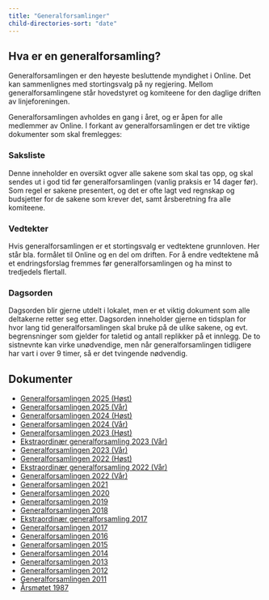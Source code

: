 ```yaml
---
title: "Generalforsamlinger"
child-directories-sort: "date"
---
```


## Hva er en generalforsamling?

Generalforsamlingen er den høyeste besluttende myndighet i Online. Det
kan sammenlignes med stortingsvalg på ny regjering. Mellom
generalforsamlingene står hovedstyret og komiteene for den daglige
driften av linjeforeningen.

Generalforsamlingen avholdes en gang i året, og er åpen for alle
medlemmer av Online. I forkant av generalforsamlingen er det tre viktige
dokumenter som skal fremlegges:

###  Saksliste

Denne inneholder en oversikt ogver alle sakene som skal tas opp, og skal
sendes ut i god tid før generalforsamlingen (vanlig praksis er 14 dager
før). Som regel er sakene presentert, og det er ofte lagt ved regnskap
og budsjetter for de sakene som krever det, samt årsberetning fra alle
komiteene.

###  Vedtekter

Hvis generalforsamlingen er et stortingsvalg er vedtektene grunnloven.
Her står bla. formålet til Online og en del om driften. For å endre vedtektene må et endringsforslag fremmes før
generalforsamlingen og ha minst to tredjedels flertall.

### Dagsorden

Dagsorden blir gjerne utdelt i lokalet, men er et viktig dokument som
alle deltakerne retter seg etter. Dagsorden inneholder gjerne en
tidsplan for hvor lang tid generalforsamlingen skal bruke på de ulike
sakene, og evt. begrensninger som gjelder for taletid og antall
replikker på et innlegg. De to sistnevnte kan virke unødvendige, men når
generalforsamlingen tidligere har vart i over 9 timer, så er det
tvingende nødvendig.

## Dokumenter

- [Generalforsamlingen 2025 (Høst)](/generalforsamlinger/2025-h)
- [Generalforsamlingen 2025 (Vår)](/generalforsamlinger/2025-v)
- [Generalforsamlingen 2024 (Høst)](/generalforsamlinger/2024-h)
- [Generalforsamlingen 2024 (Vår)](/generalforsamlinger/2024-v)
- [Generalforsamlingen 2023 (Høst)](/generalforsamlinger/2023-h)
- [Ekstraordinær generalforsamling 2023 (Vår)](/generalforsamlinger/2023-v-ekstraordinaer)
- [Generalforsamlingen 2023 (Vår)](/generalforsamlinger/2023-v)
- [Generalforsamlingen 2022 (Høst)](/generalforsamlinger/2022-h)
- [Ekstraordinær generalforsamling 2022 (Vår)](/generalforsamlinger/2022-v-ekstraordinaer)
- [Generalforsamlingen 2022 (Vår)](/generalforsamlinger/2022)
- [Generalforsamlingen 2021](/generalforsamlinger/2021)
- [Generalforsamlingen 2020](/generalforsamlinger/2020)
- [Generalforsamlingen 2019](/generalforsamlinger/2019)
- [Generalforsamlingen 2018](/generalforsamlinger/2018)
- [Ekstraordinær generalforsamling 2017](/generalforsamlinger/2017-ekstraordinaer)
- [Generalforsamlingen 2017](/generalforsamlinger/2017)
- [Generalforsamlingen 2016](/generalforsamlinger/2016)
- [Generalforsamlingen 2015](/generalforsamlinger/2015)
- [Generalforsamlingen 2014](/generalforsamlinger/2014)
- [Generalforsamlingen 2013](/generalforsamlinger/2013)
- [Generalforsamlingen 2012](/generalforsamlinger/2012)
- [Generalforsamlingen 2011](/generalforsamlinger/2011)
- [Årsmøtet 1987](/generalforsamlinger/arsmotet1987)
